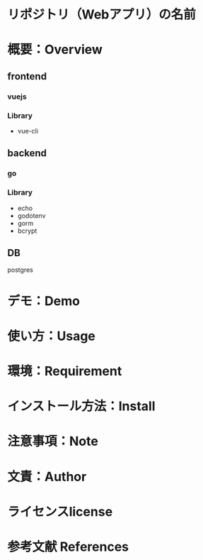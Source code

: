 # リポジトリ（Webアプリ）の名前

# 概要：Overview

## frontend
### vuejs
### Library
- vue-cli
## backend
###  go
### Library
- echo
- godotenv
- gorm
- bcrypt

## DB
postgres

# デモ：Demo
# 使い方：Usage
# 環境：Requirement
# インストール方法：Install
# 注意事項：Note
# 文責：Author
# ライセンスlicense
# 参考文献 References